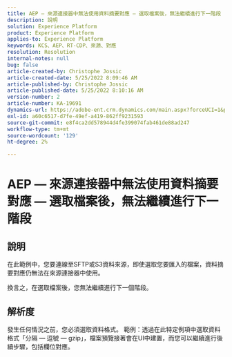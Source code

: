 ```yaml
---
title: AEP — 來源連接器中無法使用資料摘要對應 — 選取檔案後，無法繼續進行下一階段
description: 說明
solution: Experience Platform
product: Experience Platform
applies-to: Experience Platform
keywords: KCS、AEP、RT-CDP、來源、對應
resolution: Resolution
internal-notes: null
bug: false
article-created-by: Christophe Jossic
article-created-date: 5/25/2022 8:09:46 AM
article-published-by: Christophe Jossic
article-published-date: 5/25/2022 8:10:16 AM
version-number: 2
article-number: KA-19691
dynamics-url: https://adobe-ent.crm.dynamics.com/main.aspx?forceUCI=1&pagetype=entityrecord&etn=knowledgearticle&id=94939e04-02dc-ec11-a7b6-0022480b01c6
exl-id: a60c6517-d7fe-49ef-a419-862ff9231593
source-git-commit: e8f4ca2dd578944d4fe399074fab461de88ad247
workflow-type: tm+mt
source-wordcount: '129'
ht-degree: 2%

---
```


# AEP — 來源連接器中無法使用資料摘要對應 — 選取檔案後，無法繼續進行下一階段

## 說明


在此範例中，您要連線至SFTP或S3資料來源，即使選取您要匯入的檔案，資料摘要對應仍無法在來源連接器中使用。

換言之，在選取檔案後，您無法繼續進行下一個階段。




## 解析度


發生任何情況之前，您必須選取資料格式。
範例：透過在此特定例項中選取資料格式「分隔 — 逗號 — gzip」，檔案預覽接著會在UI中建置，而您可以繼續進行後續步驟，包括欄位對應。
